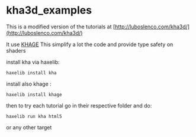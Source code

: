 # kha3d_examples
This is a modified version of the tutorials at [http://luboslenco.com/kha3d/](http://luboslenco.com/kha3d/)

It use [KHAGE](https://github.com/wighawag/khage)
This simplify a lot the code and provide type safety on shaders

install kha via haxelib:

```
haxelib install kha
```

install also khage :

```
haxelib install khage
```

then to try each tutorial go in their respective folder and do:

```
haxelib run kha html5
```

or any other target
